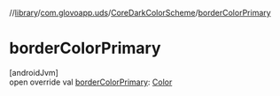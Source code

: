 //[library](../../../index.md)/[com.glovoapp.uds](../index.md)/[CoreDarkColorScheme](index.md)/[borderColorPrimary](border-color-primary.md)

# borderColorPrimary

[androidJvm]\
open override val [borderColorPrimary](border-color-primary.md): [Color](https://developer.android.com/reference/kotlin/androidx/compose/ui/graphics/Color.html)
